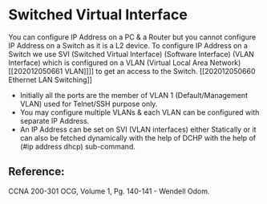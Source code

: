 # Switched Virtual Interface

You can configure IP Address on a PC & a Router but you cannot configure IP Address on a Switch as it is a L2 device. To configure IP Address on a Switch we use SVI \(Switched Virtual Interface\) \(Software Interface\) \(VLAN Interface\) which is configured on a VLAN \(Virtual Local Area Network\) \[\[202012050661 VLAN\]\]\]\] to get an access to the Switch. \[\[202012050660 Ethernet LAN Switching\]\]

* Initially all the ports are the member of VLAN 1 \(Default/Management VLAN\) used for Telnet/SSH purpose only.
* You may configure multiple VLANs & each VLAN can be configured with separate IP Address.
* An IP Address can be set on SVI \(VLAN interfaces\) either Statically or it can also be fetched dynamically with the help of DCHP with the help of \(\#ip address dhcp\) sub-command.

## Reference:

CCNA 200-301 OCG, Volume 1, Pg. 140-141 - Wendell Odom.

